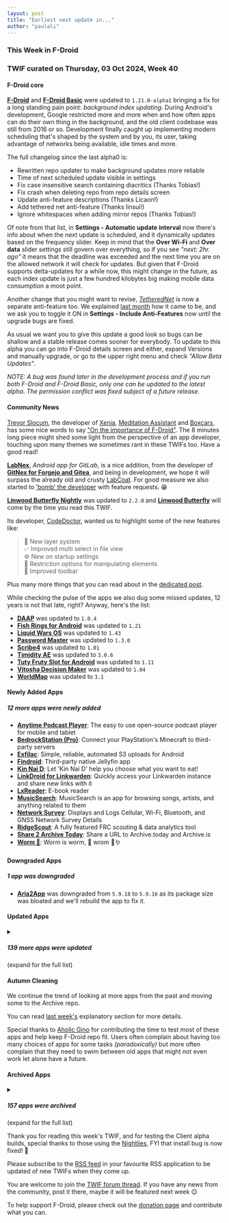 ```yaml
---
layout: post
title: "Earliest next update in..."
author: "paulali"
---
```


### This Week in F-Droid

### TWIF curated on Thursday, 03 Oct 2024, Week 40

#### F-Droid core
**[F\-Droid](https://f-droid.org/packages/org.fdroid.fdroid)** and **[F\-Droid Basic](https://f-droid.org/packages/org.fdroid.basic)** were updated to `1.21.0-alpha1` bringing a fix for a long standing pain point: _background index updating_. During Android's development, Google restricted more and more when and how often apps can do their own thing in the background, and the old client codebase was still from 2016 or so. Development finally caught up implementing modern scheduling that's shaped by the system and by you, its user, taking advantage of networks being available, idle times and more.

The full changelog since the last alpha0 is:
* Rewritten repo updater to make background updates more reliable
* Time of next scheduled update visible in settings
* Fix case insensitive search containing diacritics (Thanks Tobias!)
* Fix crash when deleting repo from repo details screen
* Update anti-feature descriptions (Thanks Licaon!)
* Add tethered net anti-feature (Thanks linsui!)
* Ignore whitespaces when adding mirror repos (Thanks Tobias!)

Of note from that list, in **Settings - Automatic update interval** now there's info about when the next update is scheduled, and it dynamically updates based on the frequency slider. Keep in mind that the **Over Wi-Fi** and **Over data** slider settings still govern over everything, so if you see _"next: 2hr. ago"_ it means that the deadline was exceeded and the next time you are on the allowed network it will check for updates. But given that F-Droid supports delta-updates for a while now, this might change in the future, as each index update is just a few hundred kilobytes big making mobile data consumption a moot point.

Another change that you might want to revise, _[TetheredNet](https://f-droid.org/docs/Anti-Features/#TetheredNet)_ is now a separate anti-feature too. We explained [last month](https://f-droid.org/2024/09/05/twif.html#f-droid-core) how it came to be, and we ask you to toggle it ON in **Settings - Include Anti-Features** now until the upgrade bugs are fixed.

As usual we want you to give this update a good look so bugs can be shallow and a stable release comes sooner for everybody. To update to this alpha you can go into F-Droid details screen and either, expand Versions and manually upgrade, or go to the upper right menu and check _"Allow Beta Updates"_.

_NOTE: A bug was found later in the development process and if you run both F-Droid and F-Droid Basic, only one can be updated to the latest alpha. The permission conflict was fixed subject of a future release._


#### Community News
[Trevor Slocum](https://rocket9labs.com/projects/), the developer of [Xenia](https://f-droid.org/packages/space.rocketnine.xenia/), [Meditation Assistant](https://f-droid.org/packages/sh.ftp.rocketninelabs.meditationassistant.opensource/) and [Boxcars](https://f-droid.org/packages/com.rocket9labs.boxcars/), has some nice words to say ["On the importance of F-Droid"](https://rocket9labs.com/post/on-the-importance-of-f-droid/). The 8 minutes long piece might shed some light from the perspective of an app developer, touching upon many themes we sometimes rant in these TWIFs too. Have a good read!

**[LabNex](https://f-droid.org/packages/com.labnex.app)**, _Android app for GitLab_, is a nice addition, from the developer of **[GitNex for Forgejo and Gitea](https://f-droid.org/packages/org.mian.gitnex/)**, and being in development, we hope it will surpass the already old and crusty [LabCoat](https://f-droid.org/packages/com.commit451.gitlab/). For good measure we also started to ['bomb' the developer](https://github.com/labnex/LabNex/issues) with feature requests. 😁

**[Linwood Butterfly Nightly](https://f-droid.org/packages/dev.linwood.butterfly.nightly)** was updated to `2.2.0` and **[Linwood Butterfly](https://f-droid.org/packages/dev.linwood.butterfly/)** will come by the time you read this TWIF. 

Its developer, [CodeDoctor](https://www.linwood.dev/), wanted us to highlight some of the new features like:  
> 📁 New layer system  
> ✅️ Improved multi select in file view  
> ⚙️ New on startup settings  
> 🔧 Restriction options for manipulating elements  
> 🧰 Improved toolbar  

Plus many more things that you can read about in the [dedicated post](https://www.linwood.dev/butterfly/2.2).

While checking the pulse of the apps we also dug some missed updates, 12 years is not that late, right? Anyway, here's the list:
* **[DAAP](https://f-droid.org/packages/org.mult.daap)** was updated to `1.0.4`
* **[Fish Rings for Android](https://f-droid.org/packages/eu.veldsoft.fish.rings)** was updated to `1.21`
* **[Liquid Wars OS](https://f-droid.org/packages/com.xenris.liquidwarsos)** was updated to `1.43`
* **[Password Master](https://f-droid.org/packages/com.vecturagames.android.app.passwordmaster)** was updated to `1.3.0`
* **[Scribe4](https://f-droid.org/packages/eu.veldsoft.scribe4)** was updated to `1.01`
* **[Timidity AE](https://f-droid.org/packages/com.xperia64.timidityae)** was updated to `3.0.6`
* **[Tuty Fruty Slot for Android](https://f-droid.org/packages/eu.veldsoft.tuty.fruty.slot)** was updated to `1.11`
* **[Vitosha Decision Maker](https://f-droid.org/packages/eu.veldsoft.vitoshadm)** was updated to `1.04`
* **[WorldMap](https://f-droid.org/packages/com.sigseg.android.worldmap)** was updated to `3.1`


#### Newly Added Apps
##### 12 more apps were newly added
* **[Anytime Podcast Player](https://f-droid.org/packages/uk.me.amugofjava.anytime)**: The easy to use open\-source podcast player for mobile and tablet
* **[BedrockStation \(Pro\)](https://f-droid.org/packages/me.sergiotarxz.bedrockstation.pro)**: Connect your PlayStation's Minecraft to third-party servers
* **[Exfilac](https://f-droid.org/packages/com.io7m.exfilac.main)**: Simple, reliable, automated S3 uploads for Android
* **[Findroid](https://f-droid.org/packages/dev.jdtech.jellyfin)**: Third\-party native Jellyfin app
* **[Kin Nai D](https://f-droid.org/packages/com.icesu.kinnaid)**: Let 'Kin Nai D' help you choose what you want to eat\!
* **[LinkDroid for Linkwarden](https://f-droid.org/packages/com.sbv.linkdroid)**: Quickly access your Linkwarden instance and share new links with it
* **[LxReader](https://f-droid.org/packages/io.gitlab.coolreader_ng.lxreader.fdroid)**: E\-book reader
* **[MusicSearch](https://f-droid.org/packages/io.github.lydavid.musicsearch)**: MusicSearch is an app for browsing songs, artists, and anything related to them
* **[Network Survey](https://f-droid.org/packages/com.craxiom.networksurvey)**: Displays and Logs Cellular, Wi\-Fi, Bluetooth, and GNSS Network Survey Details
* **[RidgeScout](https://f-droid.org/packages/com.ridgebotics.ridgescout)**: A fully featured FRC scouting & data analytics tool
* **[Share 2 Archive Today](https://f-droid.org/packages/org.gnosco.share2archivetoday)**: Share a URL to Archive\.today and Archive\.is
* **[Worm 🐍](https://f-droid.org/packages/S.N.A.K.E)**: Worm is worm, 🐍 wrom 🐍🪱


#### Downgraded Apps
##### 1 app was downgraded
* **[Aria2App](https://f-droid.org/packages/com.gianlu.aria2app)** was downgraded from `5.9.18` to `5.9.16` as its package size was bloated and we'll rebuild the app to fix it.


#### Updated Apps
<details markdown=1>
<summary><h5>139 more apps were updated</h5> (expand for the full list)</summary>

* **[AntennaPod](https://f-droid.org/packages/de.danoeh.antennapod)** was updated to `3.5.0`
* **[Anuto TD](https://f-droid.org/packages/ch.logixisland.anuto)** was updated to `0.13`
* **[Apollo](https://f-droid.org/packages/org.nuclearfog.apollo)** was updated to `1.5.15`
* **[Arcticons](https://f-droid.org/packages/com.donnnno.arcticons)** was updated to `10.8.4`
* **[Arcticons Black](https://f-droid.org/packages/com.donnnno.arcticons.light)** was updated to `10.8.4`
* **[Arcticons Day & Night](https://f-droid.org/packages/com.donnnno.arcticons.daynight)** was updated to `10.8.4`
* **[Arcticons Material You](https://f-droid.org/packages/com.donnnno.arcticons.you)** was updated to `10.8.4`
* **[Audile](https://f-droid.org/packages/com.mrsep.musicrecognizer)** was updated to `1.6.0`
* **[Binary Eye](https://f-droid.org/packages/de.markusfisch.android.binaryeye)** was updated to `1.63.12`
* **[Blitzortung Lightning Monitor](https://f-droid.org/packages/org.blitzortung.android.app)** was updated to `2.2.5`
* **[Book's Story](https://f-droid.org/packages/ua.acclorite.book_story)** was updated to `1.3.0`
* **[Boxcars](https://f-droid.org/packages/com.rocket9labs.boxcars)** was updated to `1.4.2`
* **[Cache Cleaner](https://f-droid.org/packages/com.github.bmx666.appcachecleaner)** was updated to `2.2.7`
* **[CAPod \- Companion for AirPods](https://f-droid.org/packages/eu.darken.capod)** was updated to `2.15.0-rc0`
* **[Capy Reader](https://f-droid.org/packages/com.capyreader.app)** was updated to `2024.09.1053-dev`
* **[Cartes IGN](https://f-droid.org/packages/fr.ign.geoportail)** was updated to `3.1.13`
* **[Celestia](https://f-droid.org/packages/space.celestia.mobilecelestia)** was updated to `1.7.7`
* **[Chance](https://f-droid.org/packages/com.github.jameshnsears.chance)** was updated to `1.2.0`
* **[Chip Defense](https://f-droid.org/packages/de.chadenas.cpudefense)** was updated to `1.42`
* **[Citrine](https://f-droid.org/packages/com.greenart7c3.citrine)** was updated to `0.5.0`
* **[Clipious](https://f-droid.org/packages/com.github.lamarios.clipious)** was updated to `1.22.1`
* **[CoinTrend: Private Crypto Tracker](https://f-droid.org/packages/com.cointrend)** was updated to `1.3.2`
* **[Conversations](https://f-droid.org/packages/eu.siacs.conversations)** was updated to `2.16.7+free`
* **[Cryptomator](https://f-droid.org/packages/org.cryptomator.lite)** was updated to `1.10.3`
* **[Cuscon](https://f-droid.org/packages/com.froxot.cuscon.foss)** was updated to `4.0.3.7`
* **[DevQS](https://f-droid.org/packages/me.velc.devqs)** was updated to `1.1.0`
* **[Dicio assistant](https://f-droid.org/packages/org.stypox.dicio)** was updated to `2.0`
* **[Drinkable](https://f-droid.org/packages/com.moimob.drinkable)** was updated to `1.54.1`
* **[DuckDuckGo Privacy Browser](https://f-droid.org/packages/com.duckduckgo.mobile.android)** was updated to `5.214.1`
* **[Easter Eggs](https://f-droid.org/packages/com.dede.android_eggs)** was updated to `3.0.1`
* **[Easy Launcher \- Minimal launcher](https://f-droid.org/packages/app.easy.launcher)** was updated to `0.2.6`
* **[Ente Auth](https://f-droid.org/packages/io.ente.auth)** was updated to `4.0.3`
* **[Ente Photos](https://f-droid.org/packages/io.ente.photos.fdroid)** was updated to `0.9.42`
* **[Every Door](https://f-droid.org/packages/info.zverev.ilya.every_door)** was updated to `5.2.0`
* **[FairEmail](https://f-droid.org/packages/eu.faircode.email)** was updated to `1.2234`
* **[FediPhoto\-Lineage](https://f-droid.org/packages/com.fediphoto.lineage)** was updated to `7.4`
* **[Feeder](https://f-droid.org/packages/com.nononsenseapps.feeder)** was updated to `2.6.32`
* **[FlashDim \- Dim your flashlight](https://f-droid.org/packages/com.cyb3rko.flashdim)** was updated to `2.3.4`
* **[floccus bookmark sync](https://f-droid.org/packages/org.handmadeideas.floccus)** was updated to `5.3.0`
* **[Flux News](https://f-droid.org/packages/de.circle_dev.flux_news)** was updated to `1.7.1`
* **[Fossify Gallery](https://f-droid.org/packages/org.fossify.gallery)** was updated to `1.2.1`
* **[Gallery for PhotoPrism](https://f-droid.org/packages/ua.com.radiokot.photoprism)** was updated to `1.31.0`
* **[GCompris](https://f-droid.org/packages/net.gcompris.full)** was updated to `4.2`
* **[Ghost Commander](https://f-droid.org/packages/com.ghostsq.commander)** was updated to `1.64b1`
* **[GitNex for Forgejo and Gitea](https://f-droid.org/packages/org.mian.gitnex)** was updated to `6.0.0`
* **[Gramophone](https://f-droid.org/packages/org.akanework.gramophone)** was updated to `1.0.12`
* **[GreenStash: Track Your Savings](https://f-droid.org/packages/com.starry.greenstash)** was updated to `3.9.1`
* **[HabsGleich](https://f-droid.org/packages/de.codecivil.habsgleich)** was updated to `1.8.2`
* **[Hacki for Hacker News](https://f-droid.org/packages/com.jiaqifeng.hacki)** was updated to `2.9.4`
* **[Headphone indicator](https://f-droid.org/packages/de.cweiske.headphoneindicator)** was updated to `1.1.0`
* **[Hisn Elmoslem](https://f-droid.org/packages/com.hassaneltantawy.hisnelmoslem)** was updated to `2.9.01`
* **[hwloc lstopo](https://f-droid.org/packages/com.hwloc.lstopo)** was updated to `2.11.2-1-1.6.0`
* **[Immich](https://f-droid.org/packages/app.alextran.immich)** was updated to `1.116.2`
* **[InfiniList](https://f-droid.org/packages/uk.sensoryunderload.infinilist)** was updated to `1.2.1`
* **[Infomaniak kDrive](https://f-droid.org/packages/com.infomaniak.drive)** was updated to `5.0.9`
* **[Infomaniak Mail](https://f-droid.org/packages/com.infomaniak.mail)** was updated to `1.5.0`
* **[Inner Breeze](https://f-droid.org/packages/io.naox.inbe)** was updated to `1.3.6`
* **[Invoice Ninja](https://f-droid.org/packages/com.invoiceninja.app)** was updated to `5.0.169`
* **[IzzyOnDroid](https://f-droid.org/packages/in.sunilpaulmathew.izzyondroid)** was updated to `v0.13`
* **[Jellyfin for Android TV](https://f-droid.org/packages/org.jellyfin.androidtv)** was updated to `0.17.6`
* **[Jerboa for Lemmy](https://f-droid.org/packages/com.jerboa)** was updated to `0.0.77`
* **[Joplin](https://f-droid.org/packages/net.cozic.joplin)** was updated to `3.1.4`
* **[KDE Connect](https://f-droid.org/packages/org.kde.kdeconnect_tp)** was updated to `1.32.3`
* **[Keep it up](https://f-droid.org/packages/net.ibbaa.keepitup)** was updated to `1.5.0`
* **[kitshn \(for Tandoor\)](https://f-droid.org/packages/de.kitshn.android)** was updated to `1.0.0-alpha.9`
* **[Klick'r \- Smart AutoClicker](https://f-droid.org/packages/com.buzbuz.smartautoclicker)** was updated to `3.0.4`
* **[Kotatsu](https://f-droid.org/packages/org.koitharu.kotatsu)** was updated to `7.6`
* **[Kwik EFIS](https://f-droid.org/packages/player.efis.pfd)** was updated to `6.16`
* **[Linkora](https://f-droid.org/packages/com.sakethh.linkora)** was updated to `0.8.2`
* **[LogFox](https://f-droid.org/packages/com.f0x1d.logfox)** was updated to `2.0.2`
* **[MediLog](https://f-droid.org/packages/com.zell_mbc.medilog)** was updated to `3.0.5`
* **[MedTimer](https://f-droid.org/packages/com.futsch1.medtimer)** was updated to `1.10.0`
* **[Meshenger](https://f-droid.org/packages/d.d.meshenger)** was updated to `4.3.8`
* **[Mullvad VPN: privacy is a universal right](https://f-droid.org/packages/net.mullvad.mullvadvpn)** was updated to `2024.5-beta2`
* **[Musify](https://f-droid.org/packages/com.gokadzev.musify.fdroid)** was updated to `8.6.0`
* **[Mute reminder](https://f-droid.org/packages/com.github.muellerma.mute_reminder)** was updated to `2.12`
* **[Myne: Download & Read eBooks](https://f-droid.org/packages/com.starry.myne)** was updated to `4.2.1`
* **[NeatLauncher](https://f-droid.org/packages/de.theiling.neatlauncher)** was updated to `1.2`
* **[neutriNote CE](https://f-droid.org/packages/com.appmindlab.nano)** was updated to `4.5.3g`
* **[Nex Notes](https://f-droid.org/packages/com.swatian.nexnotes)** was updated to `1.6`
* **[Nextcloud Dev](https://f-droid.org/packages/com.nextcloud.android.beta)** was updated to `20240930`
* **[Nextcloud Talk](https://f-droid.org/packages/com.nextcloud.talk2)** was updated to `20.0.2`
* **[Notesnook \- Private notes app](https://f-droid.org/packages/com.streetwriters.notesnook)** was updated to `3.0.18`
* **[NÖ Finderlein](https://f-droid.org/packages/at.finderlein.noe)** was updated to `2.0.20`
* **[Obtainium](https://f-droid.org/packages/dev.imranr.obtainium.fdroid)** was updated to `1.1.23`
* **[Oinkoin](https://f-droid.org/packages/com.github.emavgl.piggybankpro)** was updated to `1.0.69`
* **[OpenAthena™ for Android](https://f-droid.org/packages/com.openathena)** was updated to `0.21.3`
* **[OpenWrt Manager](https://f-droid.org/packages/com.hg.openwrtmanager)** was updated to `1.35.0`
* **[Orion Viewer \- Pdf & Djvu](https://f-droid.org/packages/universe.constellation.orion.viewer)** was updated to `0.95.1`
* **[ownCloud](https://f-droid.org/packages/com.owncloud.android)** was updated to `4.4.0`
* **[OwnTracks](https://f-droid.org/packages/org.owntracks.android)** was updated to `2.5.3`
* **[PipePipe](https://f-droid.org/packages/InfinityLoop1309.NewPipeEnhanced)** was updated to `3.8.2`
* **[PocketTRacker](https://f-droid.org/packages/org.sbv.pockettracker)** was updated to `2.2.0`
* **[Podcini\.R \- Podcast instrument](https://f-droid.org/packages/ac.mdiq.podcini.R)** was updated to `6.8.2`
* **[Power Ampache 2](https://f-droid.org/packages/luci.sixsixsix.powerampache2.fdroid)** was updated to `1.00-68-fdroid`
* **[Prepaid Balance](https://f-droid.org/packages/com.github.muellerma.prepaidbalance)** was updated to `2.8`
* **[Proton Pass: Password Manager](https://f-droid.org/packages/proton.android.pass.fdroid)** was updated to `1.25.1`
* **[PTO \- Plaintext Organizer](https://f-droid.org/packages/de.ferreum.pto)** was updated to `3.1.1`
* **[QRAlarm](https://f-droid.org/packages/com.sweak.qralarm)** was updated to `1.7.1`
* **[Quicksy](https://f-droid.org/packages/im.quicksy.client)** was updated to `2.16.7+free`
* **[Qwotable](https://f-droid.org/packages/com.lijukay.quotesAltDesign)** was updated to `3.0`
* **[Rank\-My\-Favs](https://f-droid.org/packages/com.dessalines.rankmyfavs)** was updated to `0.5.1`
* **[Readrops](https://f-droid.org/packages/com.readrops.app)** was updated to `2.0.1`
* **[RoMote](https://f-droid.org/packages/wseemann.media.romote)** was updated to `1.0.27`
* **[Rush](https://f-droid.org/packages/com.shub39.rush)** was updated to `2.3.1`
* **[RustDesk](https://f-droid.org/packages/com.carriez.flutter_hbb)** was updated to `1.3.1`
* **[Saber](https://f-droid.org/packages/com.adilhanney.saber)** was updated to `0.24.7`
* **[Safe Space](https://f-droid.org/packages/org.privacymatters.safespace)** was updated to `2.0.6`
* **[Satunes](https://f-droid.org/packages/io.github.antoinepirlot.satunes)** was updated to `2.3.1`
* **[SCEE](https://f-droid.org/packages/de.westnordost.streetcomplete.expert)** was updated to `59.1`
* **[SD Maid 2/SE \- System Cleaner](https://f-droid.org/packages/eu.darken.sdmse)** was updated to `1.2.7-rc0`
* **[Session](https://f-droid.org/packages/network.loki.messenger.fdroid)** was updated to `1.20.0`
* **[Share Paste O2](https://f-droid.org/packages/alt.nainapps.sharepaste.fdroid)** was updated to `2024.09.26`
* **[ShiftCal](https://f-droid.org/packages/de.nulide.shiftcal)** was updated to `1.9.2`
* **[Simple Sudoku Game](https://f-droid.org/packages/org.benoitharrault.sudoku)** was updated to `0.2.0`
* **[SiYuan](https://f-droid.org/packages/org.b3log.siyuan)** was updated to `3.1.8`
* **[SkyTube](https://f-droid.org/packages/free.rm.skytube.oss)** was updated to `2.991`
* **[SkyTube Legacy](https://f-droid.org/packages/free.rm.skytube.legacy.oss)** was updated to `2.991`
* **[Standard Notes](https://f-droid.org/packages/com.standardnotes)** was updated to `3.195.1`
* **[Street­Complete](https://f-droid.org/packages/de.westnordost.streetcomplete)** was updated to `59.1`
* **[Suntimes](https://f-droid.org/packages/com.forrestguice.suntimeswidget)** was updated to `0.16.2`
* **[Syncthing](https://f-droid.org/packages/com.nutomic.syncthingandroid)** was updated to `1.27.12.1`
* **[Thumb\-Key](https://f-droid.org/packages/com.dessalines.thumbkey)** was updated to `3.4.13`
* **[Tilde Friends](https://f-droid.org/packages/com.unprompted.tildefriends.fdroid)** was updated to `0.0.23`
* **[Tinc Mesh VPN](https://f-droid.org/packages/org.pacien.tincapp)** was updated to `0.41`
* **[Tournant](https://f-droid.org/packages/eu.zimbelstern.tournant)** was updated to `2.8.1`
* **[trale](https://f-droid.org/packages/de.quantumphysique.trale)** was updated to `0.7.2`
* **[TTRSS\-Reader](https://f-droid.org/packages/org.ttrssreader)** was updated to `1.97.6`
* **[Unchained](https://f-droid.org/packages/com.github.livingwithhippos.unchained)** was updated to `1.3.3`
* **[Unciv](https://f-droid.org/packages/com.unciv.app)** was updated to `4.13.12`
* **[Valentin's PowerTools \#002 \- Passwords to remember](https://f-droid.org/packages/v4lpt.vpt.pwg)** was updated to `1.0.6`
* **[Valentin's PowerTools \#036 \- Ease The Waiting](https://f-droid.org/packages/v4lpt.vpt.f036.esw)** was updated to `1.1.1`
* **[Valv](https://f-droid.org/packages/se.arctosoft.vault)** was updated to `1.11.0`
* **[Watomatic \- Auto Reply For WhatsApp](https://f-droid.org/packages/com.parishod.watomatic)** was updated to `1.29`
* **[WG Tunnel](https://f-droid.org/packages/com.zaneschepke.wireguardautotunnel)** was updated to `3.5.2`
* **[Xtra](https://f-droid.org/packages/com.github.andreyasadchy.xtra)** was updated to `2.37.0`
* **[YAM Launcher](https://f-droid.org/packages/eu.ottop.yamlauncher)** was updated to `1.5`
* **[Yatoo](https://f-droid.org/packages/com.paultirk.yatoo)** was updated to `0.9.0`
* **[Yubico Authenticator](https://f-droid.org/packages/com.yubico.yubioath)** was updated to `7.1.0`

</details>


#### Autumn Cleaning

We continue the trend of looking at more apps from the past and moving some to the Archive repo. 

You can read [last week's](https://f-droid.org/2024/09/19/twif.html#autumn-cleaning) explanatory section for more details.

Special thanks to [Aholic Gino](https://gitlab.com/aholicgino) for contributing the time to test most of these apps and help keep F-Droid repo fit. Users often complain about having too many choices of apps for some tasks _(paradoxically)_ but more often complain that they need to swim between old apps that might not even work let alone have a future.

#### Archived Apps
<details markdown=1>
<summary><h5>157 apps were archived</h5> (expand for the full list)</summary>

* \#FFF Info: Get all information about your climate strike
* aagtl: Geocaching aide
* Android SDK Search: SDK Search lets you easily browse the Android SDK documentation
* Angel Player Live Wallpaper: Anime animated wallpaper
* Aniki: A minimalist MyAnimeList client
* Anonymous Messenger: A peer to peer private anonymous and secure messenger that works over Tor _(Do try [Briar](https://f-droid.org/packages/org.briarproject.briar.android/), a p2p over Tor messenger)_
* AnySoftKeyboard: Lithuanian: Language pack for AnySoftKeyboard
* AOKP\.co: Wrapper for AOKP website
* Apollo: Music player
* AppAlarm Pro: App Alarm
* Arch packages: Arch Linux packages browser. The application makes use of the official API
* Ardroid: Remote control for Ardour
* Audiometry Made Easy: Test your hearing capabilities
* Baby Sleep Sounds: Play sounds to help babies sleep
* Barnacle Wifi Tether: Ad\-hoc Wi\-Fi Access Point
* BasketBuild Downloader: Download roms from s\.basketbuild\.com
* Binaural Beats Therapy: Sound to brainwave harmonizer
* blabber\.im: is an Open Source XMPP/Jabber Messenger for Android _(Both [Cheogram](https://f-droid.org/packages/com.cheogram.android/) and [monocles chat](https://f-droid.org/packages/de.monocles.chat/) have ported its unique features)_
* Blacklist Blocker: Block unwanted calls and/or SMS
* Black★Rock Shooter: Animated Wallpaper: Black Rock Shooter Live Wallpaper
* blippex: Client for a search engine
* Blockinger: Tetris clone
* Budget Watch: Help manage your personal budget
* Calendula: Manage medical prescription\#FFF
* Car Report: Track your car costs
* Chapel Hill Transit: Get information on Chapel Hill \(NC\) Transit
* CLT 2023 Schedule: Conference schedule for the Chemnitzer Linux\-Tage \(CLT\)
* Colorpicker: Pick colors and display values
* CommonsLab: Browse and contribute Wikimedia Commons
* Cool Reader: E\-book reader
* CrimeTalk: CrimeTalk is a free educational resource for criminology
* Cryptix: a minimalist unit/code converter
* CyanogenMod Installer: CyanogenMod Install Helper
* DailybRead: Find random books for you to read and download from a huge, free library
* DashClock Widget: Extensible lock screen widget
* DebConf Schedule: Program app for the DebConf conference
* DEfO ECH Apps: Experimental fork of F\-Droid to use TLS ECH with Cloudflare as the default host
* DictionaryForMIDs: Offline dictionaries
* Digitales Klassenzimmer: The digital classroom of the Hopp Foundation
* Document Viewer Font Pack: Extra fonts for Document Viewer
* Driibo: Client for Dribbble
* Drinks: Search and display cocktail recipes
* dvd: 📀 Download videos from anywhere
* ElloShare: Share pictures via Ello
* Episodes: Track TV shows you have seen
* Eshotroid: Bus times in Turkey
* Eventyay Attendee App: Events app to checkout nearby events
* Eventyay Organizer App: Event management app for Organizers using eventyay platform
* FasterGPS: Faster GPS fix
* FfF Profile picture generator: Fridays for Future \(Germany\) profile picture generator
* FON Access: Auto connect to FON network
* FP1\-EPO\-Autoupdate: Automatically updates the EPO\.DAT on the Fairphone
* Fritter: A free, open\-source Twitter client
* FrOSCon: FrOSCon 2014 Schedule
* Galbijjim Searcher: Search images from the web
* GameBoid: Nintendo Gameboy Advance emulator
* GameDealz: A non\-official client for IsThereAnyDeal\.com
* GBCoid: Gameboy Color \(Nintendo\) emulator
* GeoPaparazzi: Field survey tool
* GigaGet: An open\-source multi\-thread download manager for Android
* gophercle: a gopher client
* Greater Sudbury Transit: Get bus departure and arrival times for Sudbury
* Greentooth: Automatic Bluetooth disabler
* Hashr: Calculate and compare checksum hashes
* Helsinki Testbed Viewer 2\.0: Weather maps
* Home Launcher: Launch apps by swiping the home button
* iFixit: iFixit: Gadget repair manual
* ImapNotes2: Sync your notes with iOs devices and different accounts like Gmail and others _(The new version is [ImapNotes3](https://f-droid.org/packages/de.niendo.ImapNotes3/))_
* Impeller: Client for the Pump\.io network
* Internet Radio: Listen to Internet radio stations
* Inventory: This application is the Android Inventory Agent
* JAWS: Just another Wi\-Fi scanner
* KeepingTracks: Keep track of your rail journeys
* Last Launcher: Faster than Light
* launch: fast, productive and easy\-to\-use launcher for android
* LBRY F\-Droid: Browser and wallet for LBRY, a free, open, and community\-run digital marketplace
* License: Search and read software licenses
* LinuxDayOSM: Info on Linux day events in Italy
* LocDemo: Get your geolocation from OpenWLANMap
* MACsposed: Add support for MAC Address spoofing to Android 12 and 13
* Messenger bypasser: Redirects "OpenFB Messenger" intents to the web chat
* MetalabDoorWidget: Door status at Metalab Vienna
* Micopi\+: Create unique contact pictures
* Mitzuli: Offline Translator
* Mobile MSJ: Unofficial client for MSJ
* MobileSWC: Watch sensors in Europe
* MouseRemote: use your Android device as a laptop touchpad via local Network
* MozillaNlpBackend: UnifiedNlp location provider \(Mozilla\)
* Muspy for Android: Keep track of musicians
* MyHackerspace: Hackerspace open/closed statuses
* Nesoid: Nintendo NES emulator
* Notely: your kaschuso in one simple app
* NTPSync: Update the device clock
* Open BART: A free and open source navigator for the BART system\. No nonsense\. No ads
* OpenBoard: An opensource keyboard that does not spy on you\! _([FlorisBoard](https://f-droid.org/packages/dev.patrickgold.florisboard/) and [HeliBoard](https://f-droid.org/packages/helium314.keyboard/) are worthy succesors)_
* OpenGApps Downloader: Download OpenGapps zip
* OpenLauncher: Launch applications and manage homescreen
* OpenOtago: OpenOtago is an android replacement to Univeristy of Otago's online resources
* OpenRecipes: A privacy friendly personal cook book
* OSRS Helper: View your RuneScape stats
* Overchan: Browse multiple imageboards
* Paper Wallet: Totally offline and secure bitcoin paper wallet
* Pareu de Parar\-me: Inform and collect information about racists police raids
* Piwigo: Access photos in your Piwigo photo gallery
* Preferences Manager: Edit app preferences
* Puma: Client for the Pump\.io network
* QKSMS: Messaging app _([QUIK SMS](https://f-droid.org/packages/dev.octoshrimpy.quik/) is a revival of it, [Fossify SMS Messenger](https://f-droid.org/packages/org.fossify.messages/) is nice too, and we talked [before](https://f-droid.org/2023/12/28/twif.html#community-news) about [Silence](https://f-droid.org/packages/org.smssecure.smssecure/), encrypted)_
* QRStream: Transfer files and text via successive QR codes
* raag: Music player app with YouTube audio downloader
* radio reddit: Listen to music posted on Reddit
* Rainwave: Client for music station
* RMaps: Map viewer
* Run Userinit: Run user init scripts after boot
* SatPredict: An offline satellite tracking app
* Save For Offline: Save websites locally
* ScraperClub: Application for ScraperClub
* ScummVM: Adventure game player
* Secrecy: Secure file storage
* Secret Codes: Secret code scanner
* Seshat: A minimalist logger/tracker/journal
* Shaman: FirefoxSync client
* Share my number: Share your contact information with ease
* Simple Dilbert: Comic strip reader
* SimpleThermometer: Show current temperature
* Sismics Reader: Feed reader
* Slim Launcher \- Fewer distractions, more life: Minimalistic launcher
* Smarter Wi\-Fi Manager: Set Wi\-Fi state depending on nearby cell towers
* SplitBills: Helps you and your friends to split your collective expenses
* SpotiFlyer: Download All your songs from Spotify, Gaana, Jio Saavn, Youtube Music, SoundClou
* Stoic Reading: Consolidation of Stoic texts
* Tachiyomi: Manga reader
* TD: Watch Twitch video streams
* Toronto Transit: Bus information for Toronto
* TPB Proxy: Access for Pirate Bay website
* TriesteinBus: Arrival times for Trieste public transport
* TunesViewer: University podcast access
* Twidere: Microblogging client
* Twidere Extension: TwitLonger: Extend tweets
* Twidere X: Next generation of Twidere
* UpVPN \- Serverless VPN: A Modern VPN based on WireGuard
* URL to PDF Converter: URL to PDF Converter allows users to convert any web page into a PDF file\. 
* VDR\-Manager: View the EPG and stream TV live from your VDR
* Vlille Checker: Bicycle info for Lille
* WarmShowers: A Community of Bicycle Tourists and Those Who Support Them
* WeatherLog: Log temperature changes
* Web Opac: Convenient access to 1,000\+ public and academic libraries
* Whale shark and sardines: Live wallpaper
* Where am I?: Show GPS position on map
* WikiAndPad: Note taker
* WikipOff: Download and read Wikipedia offline
* World Clock & Weather: Display local time and weather conditions
* X Server: light\-weight Android X11 X\-Server
* Xabber Classic: Instant messaging client _(See yaxim below)_
* Xposed Downloader: Download Xposed Framework zip
* yaxim: XMPP \(Instant Messaging\) client _(Just install [Conversations](https://f-droid.org/en/packages/eu.siacs.conversations/)!)_
* YouTube Stream: Get YouTube Stream and open it with local application _(Maybe [VLC](https://f-droid.org/packages/org.videolan.vlc/) and other players can do this by now)_
* Ça reste ouvert: The collaborative map of the places and services opened during the confinement.

</details>


Thank you for reading this week's TWIF, and for testing the Client alpha builds, special thanks to those using the [Nightlies](https://gitlab.com/fdroid/fdroidclient-nightly/), FYI that install bug is now fixed! 🙂

Please subscribe to the [RSS feed](https://f-droid.org/news/) in your favourite RSS application to be updated of new TWIFs when they come up.

You are welcome to join the [TWIF forum thread](https://forum.f-droid.org/t/new-twif-submission-thread/23546). If you have any news from the community, post it there, maybe it will be featured next week 😉

To help support F-Droid, please check out the [donation page](https://f-droid.org/donate/) and contribute what you can.

